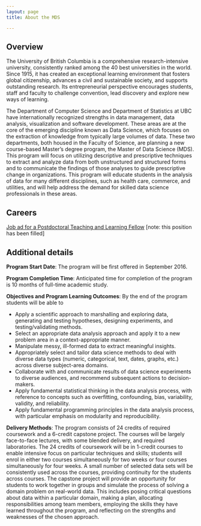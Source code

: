 ```yaml
---
layout: page
title: About the MDS

---
```


## Overview

The University of British Columbia is a comprehensive research-intensive university, consistently ranked among the 40 best universities in the world. Since 1915, it has created an exceptional learning environment that fosters global citizenship, advances a civil and sustainable society, and supports outstanding research. Its entrepreneurial perspective encourages students, staff and faculty to challenge convention, lead discovery and explore new ways of learning.

The Department of Computer Science and Department of Statistics at UBC have internationally recognized strengths in data management, data analysis, visualization and software development. These areas are at the core of the emerging discipline known as Data Science, which focuses on the extraction of knowledge from typically large volumes of data. These two departments, both housed in the Faculty of Science, are planning a new course-based Master’s degree program, the Master of Data Science (MDS). This program will focus on utilizing descriptive and prescriptive techniques to extract and analyze data from both unstructured and structured forms and to communicate the findings of those analyses to guide prescriptive change in organizations. This program will educate students in the analysis of data for many different disciplines, such as health care, commerce, and utilities, and will help address the demand for skilled data science professionals in these areas.

## Careers
[Job ad for a Postdoctoral Teaching and Learning Fellow](https://github.com/UBC-MDS/mds-stats-teaching-fellow) [note: this position has been filled]

## Additional details

**Program Start Date**: The program will be first offered in September 2016.

**Program Completion Time**: Anticipated time for completion of the program is 10 months of full-time academic study.

**Objectives and Program Learning Outcomes**: By the end of the program students will be able to

  * Apply a scientific approach to marshalling and exploring data, generating and testing hypotheses, designing experiments, and testing/validating methods.
  * Select an appropriate data analysis approach and apply it to a new problem area in a context-appropriate manner.
  * Manipulate messy, ill-formed data to extract meaningful insights.
  * Appropriately select and tailor data science methods to deal with diverse data types (numeric, categorical, text, dates, graphs, etc.) across diverse subject-area domains.
  * Collaborate with and communicate results of data science experiments to diverse audiences, and recommend subsequent actions to decision-makers.
  * Apply fundamental statistical thinking in the data analysis process, with reference to concepts such as overfitting, confounding, bias, variability, validity, and reliability.
  * Apply fundamental programming principles in the data analysis process, with particular emphasis on modularity and reproducibility.

**Delivery Methods**: The program consists of 24 credits of required coursework and a 6-credit capstone project. The courses will be largely face-to-face lectures, with some blended delivery, and required laboratories. The 24 credits of coursework will be in 1-credit courses to enable intensive focus on particular techniques and skills; students will enrol in either two courses simultaneously for two weeks or four courses simultaneously for four weeks. A small number of selected data sets will be consistently used across the courses, providing continuity for the students across courses. The capstone project will provide an opportunity for students to work together in groups and simulate the process of solving a domain problem on real-world data. This includes posing critical questions about data within a particular domain, making a plan, allocating responsibilities among team members, employing the skills they have learned throughout the program, and reflecting on the strengths and weaknesses of the chosen approach.
